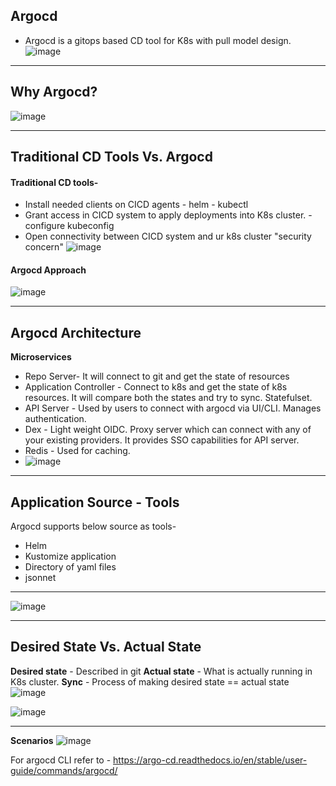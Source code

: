 ## Argocd
- Argocd is a gitops based CD tool for K8s with pull model design.
![image](https://github.com/muppin/mastering-DevOps/assets/56094875/b00069d9-f291-4baf-88fa-7b77d4e0be04)

_________________________________________________________________________________________________________________________________________________________________________________________

## Why Argocd?
![image](https://github.com/muppin/mastering-DevOps/assets/56094875/ebe0c9e5-c8fb-4b6e-8887-19da3b56694f)


____________________________________________________________________________________________________________________________________________________________________________________________

## Traditional CD Tools Vs. Argocd

#### Traditional CD tools-
- Install needed clients on CICD agents
       - helm
       - kubectl
- Grant access in CICD system to apply deployments into K8s cluster.
       - configure kubeconfig
- Open connectivity between CICD system and ur k8s cluster "security concern"
![image](https://github.com/muppin/mastering-DevOps/assets/56094875/ba7336e2-9e22-4d2d-81ff-6e6e57cf28f3)

#### Argocd Approach
![image](https://github.com/muppin/mastering-DevOps/assets/56094875/edb06d09-64d1-4ced-b1a1-b7f59b1890f1)



____________________________________________________________________________________________________________________________________________________________________________________________

## Argocd Architecture

**Microservices**
- Repo Server- It will connect to git and get the state of resources
- Application Controller - Connect to k8s and get the state of k8s resources. It will compare both the states and try to sync. Statefulset.
- API Server - Used by users to connect with argocd via UI/CLI. Manages authentication.
- Dex - Light weight OIDC. Proxy server which can connect with any of your existing providers. It provides SSO capabilities for API server.
- Redis - Used for caching.
- ![image](https://github.com/muppin/mastering-DevOps/assets/56094875/d0424126-e89f-4e60-84a0-ec8f901aeb1b)

____________________________________________________________________________________________________________________________________________________________________________________________

## Application Source - Tools

Argocd supports below source as tools-
  - Helm
  - Kustomize application
  - Directory of yaml files
  - jsonnet

____________________________________________________________________________________________________________________________________________________________________________________________

![image](https://github.com/muppin/mastering-DevOps/assets/56094875/0e66dff3-6992-4974-91ed-6cea28d2b3f7)

____________________________________________________________________________________________________________________________________________________________________________________________

## Desired State Vs. Actual State

**Desired state** - Described in git
**Actual state** - What is actually running in K8s cluster.
**Sync** - Process of making desired state == actual state
![image](https://github.com/muppin/mastering-DevOps/assets/56094875/7038bffc-cbc8-4d29-b487-81cfb752c70d)

![image](https://github.com/muppin/mastering-DevOps/assets/56094875/432da3cc-5f64-40ae-8de5-e676dc80bb8b)



____________________________________________________________________________________________________________________________________________________________________________________________
**Scenarios**
![image](https://github.com/muppin/mastering-DevOps/assets/56094875/c3ae1f4b-d791-4f73-add4-965908eef8a3)


For argocd CLI refer to - https://argo-cd.readthedocs.io/en/stable/user-guide/commands/argocd/




